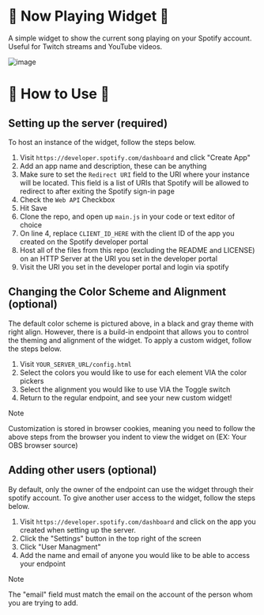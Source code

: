 # 🎵 Now Playing Widget 🎵

A simple widget to show the current song playing on your Spotify account. Useful for Twitch streams and YouTube videos.

![image](https://github.com/user-attachments/assets/42621fa6-3af0-4f4d-a2fd-96f1c273caf8)

# 🚀 How to Use 🚀

## Setting up the server (required)

To host an instance of the widget, follow the steps below.

1. Visit `https://developer.spotify.com/dashboard` and click "Create App"
2. Add an app name and description, these can be anything
3. Make sure to set the `Redirect URI` field to the URI where your instance will be located. This field is a list of URIs that Spotify will be allowed to redirect to after exiting the Spotify sign-in page
4. Check the `Web API` Checkbox
5. Hit Save
6. Clone the repo, and open up `main.js` in your code or text editor of choice
7. On line 4, replace `CLIENT_ID_HERE` with the client ID of the app you created on the Spotify developer portal
8. Host all of the files from this repo (excluding the README and LICENSE) on an HTTP Server at the URI you set in the developer portal
9. Visit the URI you set in the developer portal and login via spotify

## Changing the Color Scheme and Alignment (optional)

The default color scheme is pictured above, in a black and gray theme with right align. However, there is a build-in endpoint that allows you to control the theming and alignment of the widget. To apply a custom widget, follow the steps below.

1. Visit `YOUR_SERVER_URL/config.html`
2. Select the colors you would like to use for each element VIA the color pickers
3. Select the alignment you would like to use VIA the Toggle switch
4. Return to the regular endpoint, and see your new custom widget!

> [!NOTE]  
> Customization is stored in browser cookies, meaning you need to follow the above steps from the browser you indent to view the widget on (EX: Your OBS browser source)

## Adding other users (optional)

By default, only the owner of the endpoint can use the widget through their spotify account. To give another user access to the widget, follow the steps below.

1. Visit `https://developer.spotify.com/dashboard` and click on the app you created when setting up the server.
2. Click the "Settings" button in the top right of the screen
3. Click "User Managment"
4. Add the name and email of anyone you would like to be able to access your endpoint

> [!NOTE]  
> The "email" field must match the email on the account of the person whom you are trying to add.
